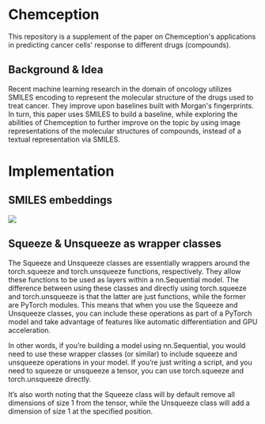 # Chemception
This repository is a supplement of the paper on Chemception's applications in predicting cancer cells' response to
different drugs (compounds).

## Background & Idea
Recent machine learning research in the domain of oncology utilizes SMILES encoding to represent the molecular structure
of the drugs used to treat cancer. They improve upon baselines built with Morgan's fingerprints. In turn, this paper uses 
SMILES to build a baseline, while exploring the abilities of Chemception to further improve on the topic by using image 
representations of the molecular structures of compounds, instead of a textual representation via SMILES.

# Implementation
## SMILES embeddings
<img src="https://github.com/leutrim-uka/Chemception/assets/67911249/efd5c06a-dd8e-4c82-b6bf-b0bec35b69b4" >


## Squeeze & Unsqueeze as wrapper classes
The Squeeze and Unsqueeze classes are essentially wrappers around the torch.squeeze and torch.unsqueeze functions, respectively. They allow these functions to be used as layers within a nn.Sequential model. The difference between using these classes and directly using torch.squeeze and torch.unsqueeze is that the latter are just functions, while the former are PyTorch modules. This means that when you use the Squeeze and Unsqueeze classes, you can include these operations as part of a PyTorch model and take advantage of features like automatic differentiation and GPU acceleration.

In other words, if you’re building a model using nn.Sequential, you would need to use these wrapper classes (or similar) to include squeeze and unsqueeze operations in your model. If you’re just writing a script, and you need to squeeze or unsqueeze a tensor, you can use torch.squeeze and torch.unsqueeze directly.

It’s also worth noting that the Squeeze class will by default remove all dimensions of size 1 from the tensor, while the Unsqueeze class will add a dimension of size 1 at the specified position.